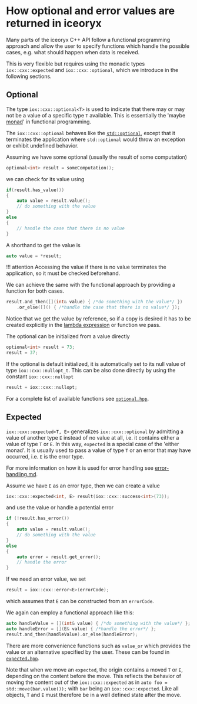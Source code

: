 # How optional and error values are returned in iceoryx

Many parts of the iceoryx C++ API follow a functional programming approach and allow the user to specify functions
which handle the possible cases, e.g. what should happen when data is received.

This is very flexible but requires using the monadic types `iox::cxx::expected` and `iox::cxx::optional`, which we
introduce in the following sections.

## Optional

The type `iox::cxx::optional<T>` is used to indicate that there may or may not be a value of a specific type `T`
available. This is essentially the 'maybe [monad](https://en.wikipedia.org/wiki/Monad_%28functional_programming%29)' in
functional programming.

The `iox::cxx::optional` behaves like the [`std::optional`](https://en.cppreference.com/w/cpp/utility/optional),
except that it terminates the application where `std::optional` would throw an exception or exhibit undefined behavior.

Assuming we have some optional (usually the result of some computation)

```cpp
optional<int> result = someComputation();
```

we can check for its value using

```cpp
if(result.has_value())
{
    auto value = result.value();
    // do something with the value
}
else
{
    // handle the case that there is no value
}
```

A shorthand to get the value is

```cpp
auto value = *result;
```

!!! attention
    Accessing the value if there is no value terminates the application, so it must be checked beforehand.

We can achieve the same with the functional approach by providing a function for both cases.

```cpp
result.and_then([](int& value) { /*do something with the value*/ })
    .or_else([]() { /*handle the case that there is no value*/ });
```

Notice that we get the value by reference, so if a copy is desired it has to be created explicitly in the
[lambda expression](https://en.wikipedia.org/wiki/Anonymous_function#C++_%28since_C++11%29) or function we pass.

The optional can be initialized from a value directly

```cpp
optional<int> result = 73;
result = 37;
```

If the optional is default initialized, it is automatically set to its null value of type `iox::cxx::nullopt_t`.
This can be also done directly by using the constant `iox::cxx::nullopt`

```cpp
result = iox::cxx::nullopt;
```

For a complete list of available functions see
[`optional.hpp`](../../../iceoryx_hoofs/include/iceoryx_hoofs/cxx/optional.hpp).

## Expected

`iox::cxx::expected<T, E>` generalizes `iox::cxx::optional` by admitting a value of another type `E` instead of
no value at all, i.e. it contains either a value of type `T` or `E`. In this way, `expected` is a special case of
the 'either monad'. It is usually used to pass a value of type `T` or an error that may have occurred, i.e. `E` is the
error type.

For more information on how it is used for error handling see
[error-handling.md](../../design/error-handling.md).

Assume we have `E` as an error type, then we can create a value

```cpp
iox::cxx::expected<int, E> result(iox::cxx::success<int>(73));
```

and use the value or handle a potential error

```cpp
if (!result.has_error())
{
    auto value = result.value();
    // do something with the value
}
else
{
    auto error = result.get_error();
    // handle the error
}
```

If we need an error value, we set

```cpp
result = iox::cxx::error<E>(errorCode);
```

which assumes that `E` can be constructed from an `errorCode`.

We again can employ a functional approach like this:

```cpp
auto handleValue = [](int& value) { /*do something with the value*/ };
auto handleError = [](E& value) { /*handle the error*/ };
result.and_then(handleValue).or_else(handleError);
```

There are more convenience functions such as `value_or` which provides the value or an alternative specified by the
user. These can be found in
[`expected.hpp`](../../../iceoryx_hoofs/include/iceoryx_hoofs/cxx/expected.hpp).

Note that when we move an `expected`, the origin contains a moved `T` or `E`, depending on the content before the move.
This reflects the behavior of moving the content out of the `iox::cxx::expected` as in
`auto foo = std::move(bar.value());` with `bar` being an `iox::cxx::expected`.
Like all objects, `T` and `E` must therefore be in a well defined state after the move.
